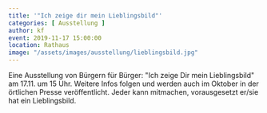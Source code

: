 ```yaml
---
title: '"Ich zeige dir mein Lieblingsbild"'
categories: [ Ausstellung ]
author: kf
event: 2019-11-17 15:00:00
location: Rathaus
image: "/assets/images/ausstellung/lieblingsbild.jpg"
---
```


Eine Ausstellung von Bürgern für Bürger: "Ich zeige Dir mein Lieblingsbild" am 17.11. um 15 Uhr. Weitere Infos folgen und werden auch im Oktober in der örtlichen Presse veröffentlicht. Jeder kann mitmachen, vorausgesetzt er/sie hat ein Lieblingsbild.
